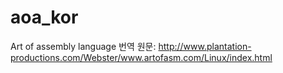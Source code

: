 aoa_kor
=======

Art of assembly language 번역
원문: http://www.plantation-productions.com/Webster/www.artofasm.com/Linux/index.html
